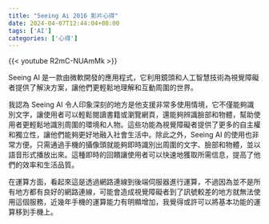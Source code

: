 ```yaml
---
title: "Seeing Ai 2016 影片心得"
date: 2024-04-07T12:44:04+08:00
tags: ['AI']
categories: ['心得']
---
```


{{< youtube R2mC-NUAmMk >}}

Seeing AI 是一款由微軟開發的應用程式，它利用鏡頭和人工智慧技術為視覺障礙者提供了解決方案，讓他們更輕鬆地理解和互動周圍的世界。

我認為 Seeing AI 令人印象深刻的地方是他支援非常多使用情境，它不僅能夠識別文字，讓使用者可以輕鬆閱讀書籍或瀏覽網頁，還能夠辨識臉部和物體，幫助使用者更輕鬆地識別周圍的環境和人物。這些功能為視覺障礙者提供了更多的自主權和獨立性，讓他們能夠更好地融入社會生活中。除此之外，Seeing AI 的使用也非常方便。只需通過手機的攝像頭就能夠即時識別出周圍的文字、臉部和物體，並以語音形式播放出來。這種即時的回饋讓使用者可以快速地獲取所需信息，提高了他們的效率和生活品質。

在運算方面，看起來這是透過網路連線到後端伺服器進行運算，不過因為並不是所有地方都有良好的網路連線，可能會造成視覺障礙者到了訊號較差的地方就無法使用這個服務，近幾年手機的運算能力有明顯增加，我覺得或許可以將基本功能的運算移到手機上。
